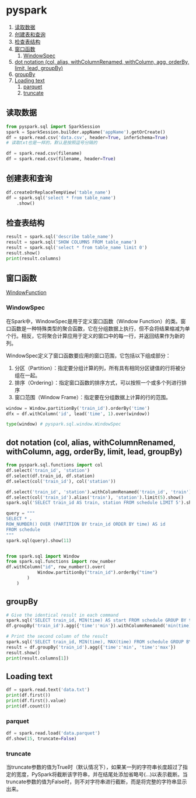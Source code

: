 # pyspark

1. [读取数据](#读取数据)
2. [创建表和查询](#创建表和查询)
3. [检查表结构](#检查表结构)
4. [窗口函数](#窗口函数)
	1. [WindowSpec](#windowspec)
5. [dot notation (col, alias, withColumnRenamed, withColumn, agg, orderBy, limit, lead, groupBy)](#dot-notation-col-alias-withcolumnrenamed-withcolumn-agg-orderby-limit-lead-groupby)
6. [groupBy](#groupby)
7. [Loading text](#loading-text)
	1. [parquet](#parquet)
	2. [truncate](#truncate)


## 读取数据

```python
from pyspark.sql import SparkSession
spark = SparkSession.builder.appName('appName').getOrCreate()
df = spark.read.csv('data.csv', header=True, inferSchema=True) 
# 读取txt也是一样的，默认是按照逗号分隔的

df = spark.read.csv(filename)
df = spark.read.csv(filename, header=True)
```

## 创建表和查询

```python
df.createOrReplaceTempView('table_name')
df = spark.sql('select * from table_name')
	.show()
```

## 检查表结构

```python
result = spark.sql('describe table_name')
result = spark.sql('SHOW COLUMNS FROM table_name')
result = spark.sql('select * from table_name limit 0')
result.show()
print(result.columns)
```

## 窗口函数
[WindowFunction](../../%E6%95%B0%E6%8D%AE%E5%BA%93/SQL/WindowFunction.md)

### WindowSpec
在Spark中，WindowSpec是用于定义窗口函数（Window Function）的类。窗口函数是一种特殊类型的聚合函数，它在分组数据上执行，但不会将结果缩减为单个行。相反，它将聚合计算应用于定义的窗口中的每一行，并返回结果作为新的列。

WindowSpec定义了窗口函数要应用的窗口范围，它包括以下组成部分：

1. 分区（Partition）：指定要分组计算的列，所有具有相同分区键值的行将被分组在一起。
2. 排序（Ordering）：指定窗口函数的排序方式，可以按照一个或多个列进行排序
3. 窗口范围（Window Frame）：指定要在分组数据上计算的行的范围。

```python
window = Window.partitionBy('train_id').orderBy('time')
dfx = df.withColumn('id', lead('time', 1).over(window))

type(window) # pyspark.sql.window.WindowSpec
```

## dot notation (col, alias, withColumnRenamed, withColumn, agg, orderBy, limit, lead, groupBy)

```python
from pyspark.sql.functions import col
df.select('train_id', 'station')
df.select(df.train_id, df.station)
df.select(col('train_id'), col('station'))

df.select('train_id', 'station').withColumnRenamed('train_id', 'train').show(5)
df.select(col('train_id').alias('train'), 'station').limit(5).show()
spark.sql('SELECT train_id AS train, station FROM schedule LIMIT 5').show()
```

```python
query = """
SELECT * ，
ROW_NUMBER() OVER (PARTITION BY train_id ORDER BY time) AS id
FROM schedule
"""
spark.sql(query).show(11)


from spark.sql import Window
from spark.sql.functions import row_number
df.withColumn("id", row_number().over(
			Window.partitionBy("train_id").orderBy("time")
		)
	)
```

## groupBy

```python
# Give the identical result in each command
spark.sql('SELECT train_id, MIN(time) AS start FROM schedule GROUP BY train_id').show()
df.groupBy('train_id').agg({'time':'min'}).withColumnRenamed('min(time)', 'start').show()

# Print the second column of the result
spark.sql('SELECT train_id, MIN(time), MAX(time) FROM schedule GROUP BY train_id').show()
result = df.groupBy('train_id').agg({'time':'min', 'time':'max'})
result.show()
print(result.columns[1])
```

## Loading text

```python
df = spark.read.text('data.txt')
print(df.first())
print(df.first().value)
print(df.count())
```

### parquet

```python
df = spark.read.load('data.parquet')
df.show(15, truncate=False)
```

### truncate
当truncate参数的值为True时（默认情况下），如果某一列的字符串长度超过了指定的宽度，PySpark将截断该字符串，并在结尾处添加省略号(...)以表示截断。当truncate参数的值为False时，则不对字符串进行截断，而是将完整的字符串显示出来。

